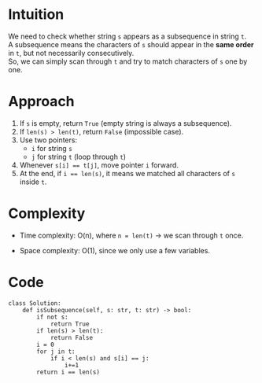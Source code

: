 # Intuition

We need to check whether string `s` appears as a subsequence in string `t`.  
A subsequence means the characters of `s` should appear in the **same order** in `t`, but not necessarily consecutively.  
So, we can simply scan through `t` and try to match characters of `s` one by one.

# Approach

1. If `s` is empty, return `True` (empty string is always a subsequence).
2. If `len(s) > len(t)`, return `False` (impossible case).
3. Use two pointers:
   - `i` for string `s`
   - `j` for string `t` (loop through `t`)
4. Whenever `s[i] == t[j]`, move pointer `i` forward.
5. At the end, if `i == len(s)`, it means we matched all characters of `s` inside `t`.

# Complexity

- Time complexity: O(n), where `n = len(t)` → we scan through `t` once.

- Space complexity: O(1), since we only use a few variables.

# Code

```python3 []
class Solution:
    def isSubsequence(self, s: str, t: str) -> bool:
        if not s:
            return True
        if len(s) > len(t):
            return False
        i = 0
        for j in t:
            if i < len(s) and s[i] == j:
                i+=1
        return i == len(s)
```
